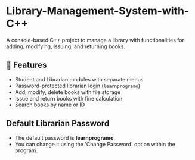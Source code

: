 # Library-Management-System-with-C++

A console-based C++ project to manage a library with functionalities for adding, modifying, issuing, and returning books.

## 📌 Features

- Student and Librarian modules with separate menus
- Password-protected librarian login (`learnprogramo`)
- Add, modify, delete books with file storage
- Issue and return books with fine calculation
- Search books by name or ID

## Default Librarian Password
- The default password is **learnprogramo**.
- You can change it using the 'Change Password' option within the program.

